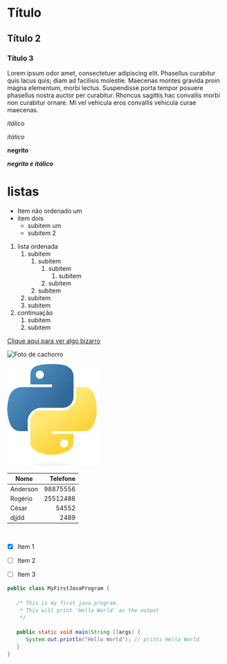 # Título
## Título 2
### Título 3 <!--Até o 6, igual HTML-->

Lorem ipsum odor amet, consectetuer adipiscing elit. Phasellus curabitur quis lacus quis; diam ad facilisis molestie. Maecenas montes gravida proin magna elementum, morbi lectus. Suspendisse porta tempor posuere phasellus nostra auctor per curabitur. Rhoncus sagittis hac convallis morbi non curabitur ornare. Mi vel vehicula eros convallis vehicula curae maecenas.

_itálico_

*itálico*

**negrito**

***negrito e itálico***

# listas

- Item não ordenado um
- item dois
    - subitem um
    - subitem 2

1. lista ordenada
    1. subitem
        1. subitem
            1. subitem
                1. subitem
            1. subitem 
        1. subitem 
    1. subitem 
    1. subitem  
1. continuação
    1. subitem 
    1. subitem

[Clique aqui para ver algo bizarro](https://t3.ftcdn.net/jpg/06/80/75/66/360_F_680756641_5a60sGzWG5Yw7HsSg2Tq36JisUF7EHix.jpg)

![Foto de cachorro](https://media.tenor.com/YxQRjVsG73cAAAAM/caneta-azul.gif)

![Logo Python](img/images.jpeg)

|Nome | Telefone |
|-|-:|
|Anderson|98875556| <!--3 barras pois a primeira linha adicionou 2 colunas-->
|Rogério|25512486|
|César | 54552 |
| djjdd | 2489 |

<br>

- [X] Item 1
- [ ] Item 2
- [ ] Item 3



```java <!--três crases para transformar em bloco de código-->
public class MyFirstJavaProgram {

   /* This is my first java program.
    * This will print 'Hello World' as the output
    */

   public static void main(String []args) {
      System.out.println("Hello World"); // prints Hello World
   }
}
```
